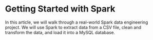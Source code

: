 # Getting Started with Spark

In this article, we will walk through a real-world Spark data engineering project. We will use Spark to extract data from a CSV file, clean and transform the data, and load it into a MySQL database.
